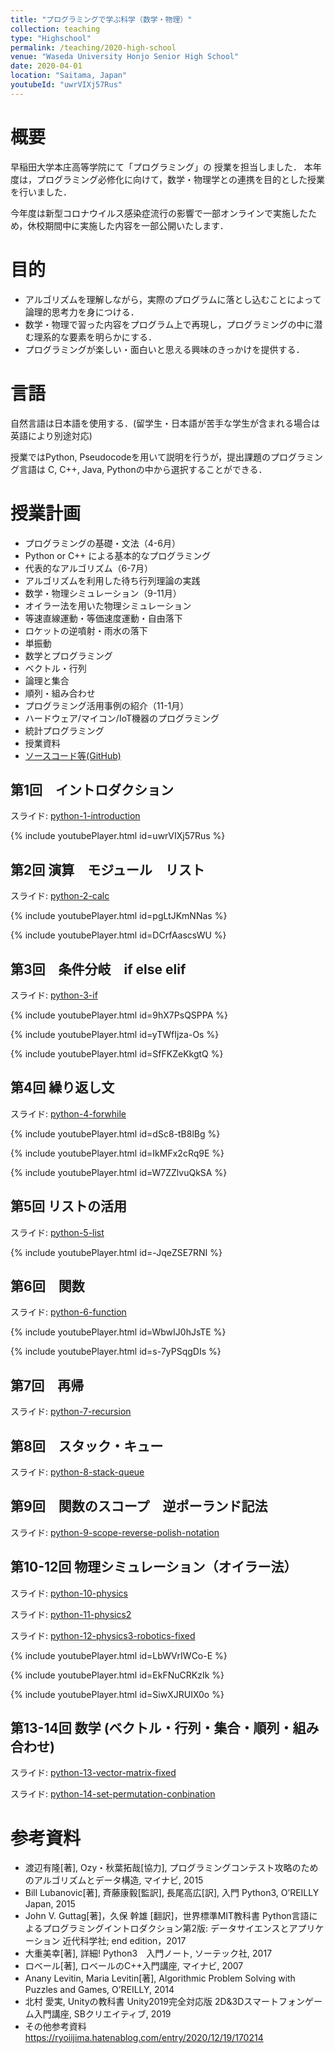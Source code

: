 ```yaml
---
title: "プログラミングで学ぶ科学（数学・物理）"
collection: teaching
type: "Highschool"
permalink: /teaching/2020-high-school
venue: "Waseda University Honjo Senior High School"
date: 2020-04-01
location: "Saitama, Japan"
youtubeId: "uwrVIXj57Rus" 
---
```


# 概要
早稲田大学本庄高等学院にて「プログラミング」の 授業を担当しました．
本年度は，プログラミング必修化に向けて，数学・物理学との連携を目的とした授業を行いました．

今年度は新型コロナウイルス感染症流行の影響で一部オンラインで実施したため，休校期間中に実施した内容を一部公開いたします．

# 目的
- アルゴリズムを理解しながら，実際のプログラムに落とし込むことによって論理的思考力を身につける．
- 数学・物理で習った内容をプログラム上で再現し，プログラミングの中に潜む理系的な要素を明らかにする．
- プログラミングが楽しい・面白いと思える興味のきっかけを提供する．
# 言語
自然言語は日本語を使用する．(留学生・日本語が苦手な学生が含まれる場合は英語により別途対応)

授業ではPython, Pseudocodeを用いて説明を行うが，提出課題のプログラミング言語は C, C++, Java, Pythonの中から選択することができる．

# 授業計画
- プログラミングの基礎・文法（4-6月）
- Python or C++ による基本的なプログラミング
- 代表的なアルゴリズム（6-7月）
- アルゴリズムを利用した待ち行列理論の実践
- 数学・物理シミュレーション（9-11月）
- オイラー法を用いた物理シミュレーション
- 等速直線運動・等価速度運動・自由落下
- ロケットの逆噴射・雨水の落下
- 単振動
- 数学とプログラミング
- ベクトル・行列
- 論理と集合
- 順列・組み合わせ
- プログラミング活用事例の紹介（11-1月）
- ハードウェア/マイコン/IoT機器のプログラミング
- 統計プログラミング
- 授業資料
- [ソースコード等(GitHub)](https://github.com/Rvoiiima/python-math-physics)


## 第1回　イントロダクション
スライド:  [python-1-introduction](https://ri0x145.github.io/python-1-introduction.pdf)

{% include youtubePlayer.html id=uwrVIXj57Rus %}


## 第2回 演算　モジュール　リスト
スライド: [python-2-calc](https://ri0x145.github.io/python-2-calc.pdf)

{% include youtubePlayer.html id=pgLtJKmNNas %}

{% include youtubePlayer.html id=DCrfAascsWU %}




## 第3回　条件分岐　if else elif
スライド: [python-3-if](https://ri0x145.github.io/python-3-if.pdf)

{% include youtubePlayer.html id=9hX7PsQSPPA %}

{% include youtubePlayer.html id=yTWfIjza-Os %}

{% include youtubePlayer.html id=SfFKZeKkgtQ %}





## 第4回 繰り返し文
スライド: [python-4-forwhile](https://ri0x145.github.io/python-4-forwhile.pdf)

{% include youtubePlayer.html id=dSc8-tB8lBg %}


{% include youtubePlayer.html id=IkMFx2cRq9E %}

{% include youtubePlayer.html id=W7ZZlvuQkSA %}





## 第5回 リストの活用
スライド: [python-5-list](https://ri0x145.github.io/python-5-list.pdf)


{% include youtubePlayer.html id=-JqeZSE7RNI %}





## 第6回　関数
スライド: [python-6-function](https://ri0x145.github.io/python-6-function.pdf)


{% include youtubePlayer.html id=WbwIJ0hJsTE %}

{% include youtubePlayer.html id=s-7yPSqgDIs %}



## 第7回　再帰
スライド: [python-7-recursion](https://ri0x145.github.io/python-7-recursion.pdf)

## 第8回　スタック・キュー
スライド: [python-8-stack-queue](https://ri0x145.github.io/python-8-stack-queue.pdf)

## 第9回　関数のスコープ　逆ポーランド記法
スライド: [python-9-scope-reverse-polish-notation](https://ri0x145.github.io/python-9-score-reverse-polish-notation.pdf)

## 第10-12回 物理シミュレーション（オイラー法）
スライド: [python-10-physics](https://ri0x145.github.io/python-10-physics.pdf)

スライド: [python-11-physics2](https://ri0x145.github.io/python-11-physics2.pdf)

スライド: [python-12-physics3-robotics-fixed](https://ri0x145.github.io/python-12-physics3-robotics-fixed.pdf)


{% include youtubePlayer.html id=LbWVrIWCo-E %}

{% include youtubePlayer.html id=EkFNuCRKzIk %}

{% include youtubePlayer.html id=SiwXJRUIX0o %}


## 第13-14回 数学 (ベクトル・行列・集合・順列・組み合わせ)
スライド: [python-13-vector-matrix-fixed](https://ri0x145.github.io/python-13-vector-matrix-fixed.pdf)

スライド: [python-14-set-permutation-conbination](https://ri0x145.github.io/python-14-set-permutation-conbination.pdf)

# 参考資料
- 渡辺有隆[著], Ozy・秋葉拓哉[協力], プログラミングコンテスト攻略のためのアルゴリズムとデータ構造, マイナビ, 2015
- Bill Lubanovic[著], 斉藤康毅[監訳], 長尾高広[訳], 入門 Python3, O’REILLY Japan, 2015
- John V. Guttag[著]，久保 幹雄 [翻訳]，世界標準MIT教科書 Python言語によるプログラミングイントロダクション第2版: データサイエンスとアプリケーション 近代科学社; end edition，2017
- 大重美幸[著], 詳細! Python3　入門ノート, ソーテック社, 2017
- ロベール[著], ロベールのC++入門講座, マイナビ, 2007
- Anany Levitin, Maria Levitin[著], Algorithmic Problem Solving with Puzzles and Games, O’REILLY, 2014
- 北村 愛実, Unityの教科書 Unity2019完全対応版 2D&3Dスマートフォンゲーム入門講座, SBクリエイティブ, 2019
- その他参考資料　https://ryoiijima.hatenablog.com/entry/2020/12/19/170214